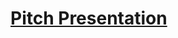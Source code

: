 # [Pitch Presentation](https://docs.google.com/presentation/d/1mgy9NtjPN_r9jI_6IZs0T0N8cGF5kcUFEam2yftM54s/edit?usp=sharing)
